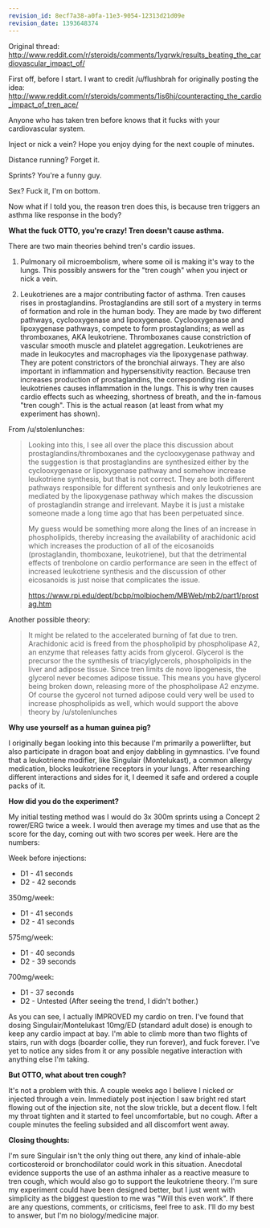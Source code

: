 ```yaml
---
revision_id: 8ecf7a38-a0fa-11e3-9054-12313d21d09e
revision_date: 1393648374
---
```


Original thread: http://www.reddit.com/r/steroids/comments/1yqrwk/results_beating_the_cardiovascular_impact_of/

First off, before I start. I want to credit /u/flushbrah for originally posting the idea: http://www.reddit.com/r/steroids/comments/1is6hj/counteracting_the_cardio_impact_of_tren_ace/

Anyone who has taken tren before knows that it fucks with your cardiovascular system.

Inject or nick a vein? Hope you enjoy dying for the next couple of minutes.

Distance running? Forget it.

Sprints? You're a funny guy.

Sex? Fuck it, I'm on bottom.

Now what if I told you, the reason tren does this, is because tren triggers an asthma like response in the body?

**What the fuck OTTO, you're crazy! Tren doesn't cause asthma.**

There are two main theories behind tren's cardio issues.

1. Pulmonary oil microembolism, where some oil is making it's way to the lungs. This possibly answers for the "tren cough" when you inject or nick a vein.

2. Leukotrienes are a major contributing factor of asthma. Tren causes rises in prostaglandins. Prostaglandins are still sort of a mystery in terms of formation and role in the human body. They are made by two different pathways, cyclooxygenase and lipoxygenase. Cyclooxygenase and lipoxygenase pathways, compete to form prostaglandins; as well as thromboxanes, AKA leukotriene. Thromboxanes cause constriction of vascular smooth muscle and platelet aggregation. Leukotrienes are made in leukocytes and macrophages via the lipoxygenase pathway. They are potent constrictors of the bronchial airways. They are also important in inflammation and hypersensitivity reaction. Because tren increases production of prostaglandins, the corresponding rise in leukotrienes causes inflammation in the lungs. This is why tren causes cardio effects such as wheezing, shortness of breath, and the in-famous "tren cough". This is the actual reason (at least from what my experiment has shown).

From /u/stolenlunches:

> Looking into this, I see all over the place this discussion about prostaglandins/thromboxanes and the cyclooxygenase pathway and the suggestion is that prostaglandins are synthesized either by the cyclooxygenase or lipoxygenase pathway and somehow increase leukotriene synthesis, but that is not correct. They are both different pathways responsible for different synthesis and only leukotrienes are mediated by the lipoxygenase pathway which makes the discussion of prostaglandin strange and irrelevant. Maybe it is just a mistake someone made a long time ago that has been perpetuated since.
> 
> My guess would be something more along the lines of an increase in phospholipids, thereby increasing the availability of arachidonic acid which increases the production of all of the eicosanoids (prostaglandin, thomboxane, leukotriene), but that the detrimental effects of trenbolone on cardio performance are seen in the effect of increased leukotriene synthesis and the discussion of other eicosanoids is just noise that complicates the issue. 
> 
> https://www.rpi.edu/dept/bcbp/molbiochem/MBWeb/mb2/part1/prostag.htm

Another possible theory:

> It might be related to the accelerated burning of fat due to tren. Arachidonic acid is freed from the phospholipid by phospholipase A2, an enzyme that releases fatty acids from glycerol. Glycerol is the precursor the the synthesis of triacylglycerols, phospholipids in the liver and adipose tissue. Since tren limits de novo lipogenesis, the glycerol never becomes adipose tissue. This means you have glycerol being broken down, releasing more of the phospholipase A2 enzyme. Of course the gycerol not turned adipose could very well be used to increase phospholipids as well, which would support the above theory by /u/stolenlunches

**Why use yourself as a human guinea pig?**

I originally began looking into this because I'm primarily a powerlifter, but also participate in dragon boat and enjoy dabbling in gymnastics. I've found that a leukotriene modifier, like Singulair (Montelukast), a common allergy medication, blocks leukotriene receptors in your lungs. After researching different interactions and sides for it, I deemed it safe and ordered a couple packs of it.

**How did you do the experiment?**

My initial testing method was I would do 3x 300m sprints using a Concept 2 rower/ERG twice a week. I would then average my times and use that as the score for the day, coming out with two scores per week. Here are the numbers:

Week before injections:

* D1 - 41 seconds
* D2 - 42 seconds

350mg/week:

* D1 - 41 seconds
* D2 - 41 seconds

575mg/week:

* D1 - 40 seconds
* D2 - 39 seconds

700mg/week:

* D1 - 37 seconds
* D2 - Untested (After seeing the trend, I didn't bother.)

As you can see, I actually IMPROVED my cardio on tren. I've found that dosing Singulair/Montelukast 10mg/ED (standard adult dose) is enough to keep any cardio impact at bay. I'm able to climb more than two flights of stairs, run with dogs (boarder collie, they run forever), and fuck forever. I've yet to notice any sides from it or any possible negative interaction with anything else I'm taking.

**But OTTO, what about tren cough?**

It's not a problem with this. A couple weeks ago I believe I nicked or injected through a vein. Immediately post injection I saw bright red start flowing out of the injection site, not the slow trickle, but a decent flow. I felt my throat tighten and it started to feel uncomfortable, but no cough. After a couple minutes the feeling subsided and all discomfort went away.

**Closing thoughts:**

I'm sure Singulair isn't the only thing out there, any kind of inhale-able corticosteroid or bronchodilator could work in this situation. Anecdotal evidence supports the use of an asthma inhaler as a reactive measure to tren cough, which would also go to support the leukotriene theory. I'm sure my experiment could have been designed better, but I just went with simplicity as the biggest question to me was "Will this even work". If there are any questions, comments, or criticisms, feel free to ask. I'll do my best to answer, but I'm no biology/medicine major.